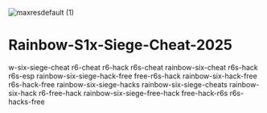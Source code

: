 ![maxresdefault (1)](https://github.com/user-attachments/assets/7cc8bd1c-d828-495c-8f50-d56b389b9065)

# Rainbow-S1x-Siege-Cheat-2025
w-six-siege-cheat r6-cheat r6-hack r6s-cheat rainbow-six-cheat r6s-hack r6s-esp rainbow-six-siege-hack-free free-r6s-hack rainbow-six-hack-free r6s-hack-free rainbow-six-siege-hacks rainbow-six-siege-cheats rainbow-six-hack r6-free-hack rainbow-six-siege-free-hack free-hack-r6s r6s-hacks-free
